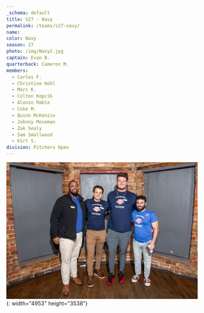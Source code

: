 ```yaml
---
_schema: default
title: S27 - Navy
permalink: /teams/s27-navy/
name:
color: Navy
season: 27
photo: /img/Navy2.jpg
captain: Evan B.
quarterback: Cameron M.
members:
  - Carlos F.
  - Christine Hohl
  - Marc K.
  - Colton Kopcik
  - Alonzo Mable
  - Coke M.
  - Quinn McKenzie
  - Johnny Moseman
  - Zak Sealy
  - Sam Smallwood
  - Kirt S.
division: Pitchers Open
---
```

![](/img/da2-7066.jpg){: width="4953" height="3538"}